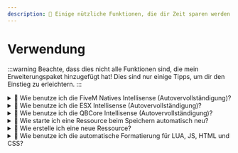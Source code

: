 ```yaml
---
description: 🎉 Einige nützliche Funktionen, die dir Zeit sparen werden
---
```


# Verwendung

:::warning
Beachte, dass dies nicht alle Funktionen sind, die mein Erweiterungspaket hinzugefügt hat! Dies sind nur einige Tipps, um dir den Einstieg zu erleichtern.
:::

<details>
  <summary>
    <span>💭 Wie benutze ich die FiveM Natives Intellisense (Autovervollständigung)?</span>
  </summary>
   1. Drücke STRG + LEERTASTE oder beginne zu tippen, um die Autovervollständigung zu öffnen
   2. Suche nach einem beliebigen Native
   <img src="/img/vscode-fivem-pack/usage_1.gif" alt="FiveM Pack Verwendung" />
   3. 🎉 Du kannst jetzt die FiveM Natives schneller verwenden!
</details>

<details>
  <summary>
    <span>💭 Wie benutze ich die ESX Intellisense (Autovervollständigung)?</span>
  </summary>
   1. Drücke STRG + LEERTASTE oder beginne zu tippen, um die Autovervollständigung zu öffnen
   2. Suche nach xPlayer oder ESX
   <img src="/img/vscode-fivem-pack/usage_2.gif" alt="FiveM Pack Verwendung" />
   3. 🎉 Du kannst jetzt die ESX-Methoden schneller verwenden!
</details>

<details>
  <summary>
    <span>💭 Wie benutze ich die QBCore Intellisense (Autovervollständigung)?</span>
  </summary>
   1. Drücke STRG + LEERTASTE oder beginne zu tippen, um die Autovervollständigung zu öffnen
   2. Suche nach Player oder QBCore
   <img src="/img/vscode-fivem-pack/usage_3.gif" alt="FiveM Pack Verwendung" />
   3. 🎉 Du kannst jetzt die QBCore-Methoden schneller verwenden!
</details>

<details>
  <summary>
    <span>💭 Wie starte ich eine Ressource beim Speichern automatisch neu?</span>
  </summary>
   1. Starte deinen kompletten Skriptordner in vscode (Arbeitsbereich)
   2. Klicke auf die Schaltfläche `Verbinden` in der unteren linken Leiste
   <img src="/img/vscode-fivem-pack/usage_4.png" alt="FiveM Pack Verwendung" />
   3. Danach öffnet sich ein Eingabefenster. Gib dort das RCON-Passwort ein, das du in deiner CFG definiert hast
   <img src="/img/vscode-fivem-pack/usage_5.png" alt="FiveM Pack Verwendung" />
   4. 🎉 Jetzt wird für jedes Speichern eine RCON-Anfrage gesendet und die Ressource (Name des Arbeitsbereichs) wird neu gestartet, solange das Passwort korrekt ist.
</details>

<details>
  <summary>
    <span>💭 Wie erstelle ich eine neue Ressource?</span>
  </summary>
   1. Klicke mit der rechten Maustaste in die Dateileiste
   2. Wähle `FiveM-Ressource generieren`
   <img src="/img/vscode-fivem-pack/usage_6.png" alt="FiveM Pack Verwendung" />
   3. Folge der Einrichtung
   <img src="/img/vscode-fivem-pack/usage_7.gif" alt="FiveM Pack Verwendung" />
   4. 🎉 Du hast ein neues Skript erstellt!
   <img src="/img/vscode-fivem-pack/usage_8.png" alt="FiveM Pack Verwendung" />
   <br></br>
   <img src="/img/vscode-fivem-pack/usage_9.png" alt="FiveM Pack Verwendung" />
</details>

<details>
  <summary>
    <span>💭 Wie benutze ich die automatische Formatierung für LUA, JS, HTML und CSS?</span>
  </summary>
   1. Erstelle einen `.vscode`-Ordner in deinem Arbeitsbereich
   2. Erstelle die `settings.json`, verwende die aktuelle [Einstellungs-Vorlage](https://github.com/Tuncion/vscode-fivem-development-kit/blob/main/examples/settings.json) auf GitHub
   3. Passe die Einstellungen an
   4. 🎉 Wenn du jetzt eine Datei speicherst, wird der Code automatisch formatiert
</details>